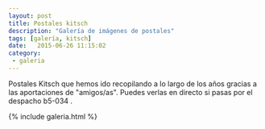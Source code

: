 ```yaml
---
layout: post
title: Postales kitsch
description: "Galería de imágenes de postales"
tags: [galería, kitsch]
date:   2015-06-26 11:15:02
category:
 - galeria
---
```

Postales Kitsch que hemos ido recopilando a lo largo de los años gracias a las aportaciones de "amigos/as". Puedes verlas en directo si pasas por el despacho b5-034 .

{% include galeria.html %}


